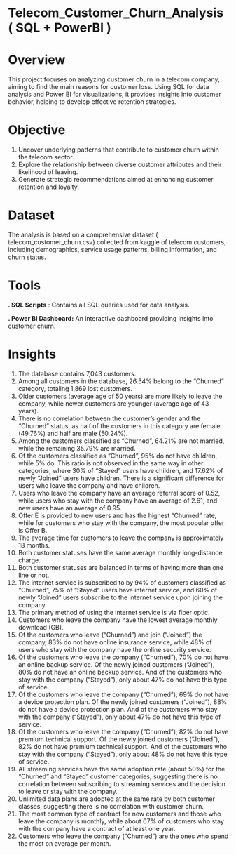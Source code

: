 # Telecom_Customer_Churn_Analysis ( SQL + PowerBI )

# Overview

This project focuses on analyzing customer churn in a telecom company, aiming to find the main reasons for customer loss. Using SQL for data analysis and Power BI for visualizations, it provides insights into customer behavior, helping to develop effective retention strategies.

# Objective

1. Uncover underlying patterns that contribute to customer churn within the telecom sector.
2. Explore the relationship between diverse customer attributes and their likelihood of leaving.
3. Generate strategic recommendations aimed at enhancing customer retention and loyalty.

# Dataset

The analysis is based on a comprehensive dataset ( telecom_customer_churn.csv) collected from kaggle of telecom customers, including demographics, service usage patterns, billing information, and churn status.

# Tools
 
**. SQL Scripts** : Contains all SQL queries used for data analysis.

**. Power BI Dashboard:** An interactive dashboard providing insights into customer churn.

# Insights

1. The database contains 7,043 customers.
2. Among all customers in the database, 26.54% belong to the “Churned” category, totaling 1,869 lost customers.
3. Older customers (average age of 50 years) are more likely to leave the company, while newer customers are younger (average age of 43 years).
4. There is no correlation between the customer’s gender and the “Churned” status, as half of the customers in this category are female (49.76%) and half are male 
   (50.24%).
5. Among the customers classified as “Churned”, 64.21% are not married, while the remaining 35.79% are married.
6. Of the customers classified as “Churned”, 95% do not have children, while 5% do. This ratio is not observed in the same way in other categories, where 30% of 
   “Stayed” users have children, and 17.62% of newly “Joined” users have children. There is a significant difference for users who leave the company and have children.
7. Users who leave the company have an average referral score of 0.52, while users who stay with the company have an average of 2.61, and new users have an average of 
   0.95.
8. Offer E is provided to new users and has the highest “Churned” rate, while for customers who stay with the company, the most popular offer is Offer B.
9. The average time for customers to leave the company is approximately 18 months.
10. Both customer statuses have the same average monthly long-distance charge.
11. Both customer statuses are balanced in terms of having more than one line or not.
12. The internet service is subscribed to by 94% of customers classified as “Churned”, 75% of “Stayed” users have internet service, and 60% of newly “Joined” users 
    subscribe to the internet service upon joining the company.
13. The primary method of using the internet service is via fiber optic.
14. Customers who leave the company have the lowest average monthly download (GB).
15. Of the customers who leave (“Churned”) and join (“Joined”) the company, 83% do not have online insurance service, while 48% of users who stay with the company 
    have the online security service.
16. Of the customers who leave the company (“Churned”), 70% do not have an online backup service. Of the newly joined customers (“Joined”), 80% do not have an online 
    backup service. And of the customers who stay with the company (“Stayed”), only about 47% do not have this type of service.
17. Of the customers who leave the company (“Churned”), 69% do not have a device protection plan. Of the newly joined customers (“Joined”), 88% do not have a device 
    protection plan. And of the customers who stay with the company (“Stayed”), only about 47% do not have this type of service.
18. Of the customers who leave the company (“Churned”), 82% do not have premium technical support. Of the newly joined customers (“Joined”), 82% do not have premium 
    technical support. And of the customers who stay with the company (“Stayed”), only about 48% do not have this type of service.
19. All streaming services have the same adoption rate (about 50%) for the “Churned” and “Stayed” customer categories, suggesting there is no correlation between 
    subscribing to streaming services and the decision to leave or stay with the company.
20. Unlimited data plans are adopted at the same rate by both customer classes, suggesting there is no correlation with customer churn.
21. The most common type of contract for new customers and those who leave the company is monthly, while about 67% of customers who stay with the company have a 
    contract of at least one year.
22. Customers who leave the company (“Churned”) are the ones who spend the most on average per month.


